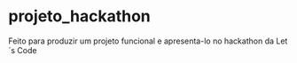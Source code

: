 # projeto_hackathon
Feito para produzir um projeto funcional e apresenta-lo no hackathon da Let´s Code
